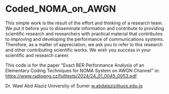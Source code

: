 # Coded_NOMA_on_AWGN

This simple work is the result of the effort and thinking of a research team.
We put it before you to disseminate information and contribute to providing scientific research and researchers with practical material that contributes to improving and developing the performance of communications systems.
Therefore, as a matter of appreciation, we ask you to refer to this research and other contributing scientific works.
We wish you success in your scientific and research career.

This code is for the paper "Exact BER Performance Analysis of an Elementary Coding Techniques for NOMA System on AWGN Channel"
in:  https://www.radioeng.cz/fulltexts/2024/24_01_0045_0053.pdf

Dr. Wael Abd Alaziz
University of Sumer
w.abdalaziz@uos.edu.iq

